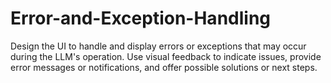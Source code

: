 # Error-and-Exception-Handling
Design the UI to handle and display errors or exceptions that may occur during the LLM's operation. Use visual feedback to indicate issues, provide error messages or notifications, and offer possible solutions or next steps.
